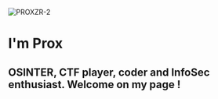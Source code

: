 
![PROXZR-2](https://i.imgur.com/yebYjyv.gif)


# I'm Prox

## OSINTER, CTF player, coder and InfoSec enthusiast. Welcome on my page !

